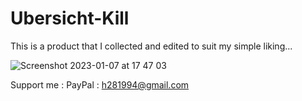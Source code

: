 # Ubersicht-Kill

This is a product that I collected and edited to suit my simple liking...

![Screenshot 2023-01-07 at 17 47 03](https://user-images.githubusercontent.com/106985465/211143027-6b249ecc-a4b8-4c64-bddf-a8ac1979990b.png)

Support me : PayPal : h281994@gmail.com
